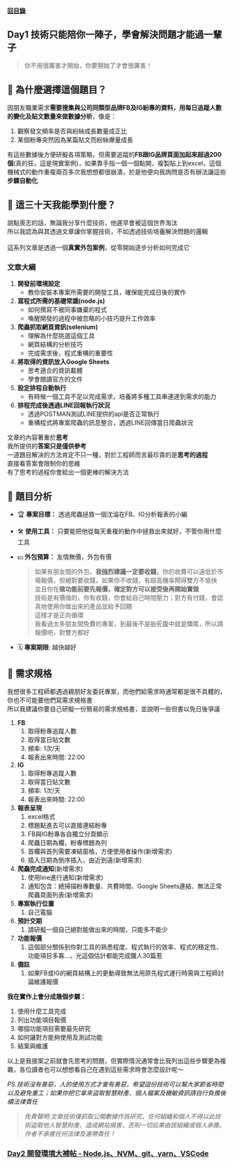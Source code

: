 #### [回目錄](../README.md)
## Day1 技術只能陪你一陣子，學會解決問題才能過一輩子

>你不用很厲害才開始，你要開始了才會很厲害！

🤔 為什麼選擇這個題目？
----
因朋友職業需求**需要搜集與公司同類型品牌FB及IG紛專的資料，用每日追蹤人數的變化及貼文數量來做數據分析**，像是：  
1. 觀察發文頻率是否與紛絲成長數量成正比
2. 某個粉專突然因為某篇貼文而紛絲爆量成長  

有這些數據後方便研擬各項策略，但需要追蹤的**FB跟IG品牌頁面加起來超過200個**(真的狂，這是現實案例)，如果靠手指一個一個點開，複製貼上到excel，這個機械式的動作重複兩百多次我想想都很崩潰，於是他便向我詢問是否有辦法讓這些**步驟自動化**  

🤔 這三十天我能學到什麼？
----
說點喪志的話，無論我分享什麼技術，他遲早會被這個世界淘汰  
所以我認為與其透過文章讓你掌握技術，不如透過技術培養解決問題的邏輯  
<br>
這系列文章是透過一個**真實外包案例**，從零開始逐步分析如何完成它  

### 文章大綱
1. **開發前環境設定**
    * 教你安裝本專案所需要的開發工具，確保能完成日後的實作
2. **寫程式所需的基礎常識(node.js)**
    * 如何撰寫不被同事嫌棄的程式
    * 喚醒開發的過程中被忽略的小技巧提升工作效率
3. **爬蟲抓取網頁資訊(selenium)**
    * 理解為什麼挑選這個工具
    * 網頁結構的分析技巧
    * 完成需求後，程式重構的重要性
4. **將取得的資訊放入Google Sheets**
    * 思考適合的資訊載體
    * 學會閱讀官方的文件
5. **設定排程自動執行**
    * 有時候一個工具不足以完成需求，培養將多種工具串連達到需求的能力
6. **排程完成後透過LINE回報執行狀況**
    * 透過POSTMAN測試LINE提供的api是否正常執行
    * 重構程式將專案爬蟲的訊息整合，透過LINE回傳當日爬蟲狀況

文章的內容著重於**思考**  
我所提供的**答案只是僅供參考**  
一道題目解決的方法肯定不只一種，對於工程師而言最珍貴的是**思考的過程**  
直接看答案會限制你的思維  
有了思考的過程你會給出一個更棒的解決方法  

📄 題目分析
----
* 🏆 **專案目標：** 透過爬蟲拯救一個沈淪在FB、IG分析報表的小編

* 🛠 **使用工具：** 只要能把他從每天重複的動作中拯救出來就好，不管你用什麼工具

* 💵 **外包預算：** 友情無價，外包有價  
    >如果有朋友間的外包，**我強烈建議一定要收錢**，你的收費可以遠低於市場報價，但絕對要收錢，如果你不收錢，有超高機率鬧得雙方不愉快  
    並且你在**做功能前要先報價，確定對方可以接受後再開始實做**  
    技術是有價值的，你有收錢，你會給自己時間壓力；對方有付錢，會認真地使用你做出來的產品並給予回饋  
    這樣才是正向循環  
    我看過太多朋友間免費的專案，到最後不是胎死腹中就是爛尾，所以請報價吧，對雙方都好  

* 🗓 **專案期限**:
越快越好

📑 需求規格
----
我想很多工程師都遇過親朋好友委託專案，而他們給需求時通常都是很不具體的，你也不可能要他們寫需求規格書  
所以我建議你要自己研擬一份簡易的需求規格書，並說明一些但書以免日後爭議

1. **FB**
    1. 取得粉專追蹤人數
    2. 取得當日貼文數
    3. 頻率: 1次/天
    4. 報表出來時間: 22:00
2. **IG**
    1. 取得粉專追蹤人數
    2. 取得當日貼文數
    3. 頻率: 1次/天
    4. 報表出來時間: 22:00
3. **報表呈現**
    1. excel格式
    2. 標題點進去可以直接連結粉專
    3. FB與IG粉專各自獨立分頁顯示
    4. 爬蟲日期為欄，粉專標題為列
    5. 首欄與首列需要凍結窗格，方便使用者操作(新增需求)
    6. 插入日期為倒序插入，由近到遠(新增需求)
4. **爬蟲完成通知**(新增需求)
    1. 使用line進行通知(新增需求)
    2. 通知包含：總掃描粉專數量、共費時間、Google Sheets連結、無法正常爬蟲頁面列表(新增需求)
5. **專案執行位置**
    1. 自己電腦
6. **預計交期**
    1. 請研擬一個自己絕對能做出來的時間，只能多不能少
7. **功能報價**
    1. 這個部分關係到你對工具的熟悉程度、程式執行的效率、程式的穩定性、功能項目多寡...，光這個估計都能完成鐵人30篇惹
8. **備註**
    1. 如果FB或IG的網頁結構上的更動導致無法用原先程式運行時需與工程師討論維護報價

**我在實作上會分成幾個步驟：**  
1. 使用什麼工具完成
2. 列出功能項目報價
3. 哪個功能項目需要最先研究
4. 如何讓對方能夠使用及測試功能
5. 結案與維護

以上是我接案之前就會先思考的問題，但實際情況通常會比我列出這些步驟更為複雜，各位讀者也可以想想看自己在遇到這些需求時會怎麼設計呢～  

*PS.技術沒有善惡，人的使用方式才會有善惡，希望這份技術可以幫大家節省時間以及避免重工；如果你把它拿來盜取智慧財產、個人檔案及機敏資訊請自行負擔後續法律責任*  
>*免責聲明:文章技術僅抓取公開數據作爲研究，任何組織和個人不得以此技術盜取他人智慧財產、造成網站損害，否則一切后果由該組織或個人承擔。作者不承擔任何法律及連帶責任！*
### [Day2 開發環境大補帖 - Node.js、NVM、git、yarn、VSCode](/day2/README.md)